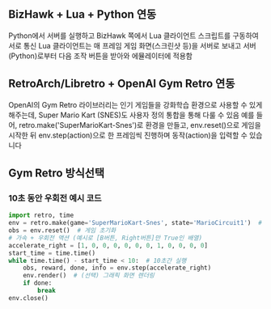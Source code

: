 ## BizHawk + Lua + Python 연동
Python에서 서버를 실행하고 BizHawk 쪽에서 Lua 클라이언트 스크립트를 구동하여 서로 통신
Lua 클라이언트는 매 프레임 게임 화면(스크린샷 등)을 서버로 보내고 서버(Python)로부터 다음 조작 버튼을 받아와 에뮬레이터에 적용함

## RetroArch/Libretro + OpenAI Gym Retro 연동
 OpenAI의 Gym Retro 라이브러리는 인기 게임들을 강화학습 환경으로 사용할 수 있게 해주는데, Super Mario Kart (SNES)도 사용자 정의 통합을 통해 다룰 수 있음
 예를 들어, retro.make('SuperMarioKart-Snes')로 환경을 만들고, env.reset()으로 게임을 시작한 뒤 env.step(action)으로 한 프레임씩 진행하며 동작(action)을 입력할 수 있습니다

 
## Gym Retro 방식선택

### 10초 동안 우회전 예시 코드

```python
import retro, time
env = retro.make(game='SuperMarioKart-Snes', state='MarioCircuit1')  # 환경 생성
obs = env.reset()  # 게임 초기화
# 가속 + 우회전 액션 (예시로 [B버튼, Right버튼]만 True인 배열)
accelerate_right = [1, 0, 0, 0, 0, 0, 0, 1, 0, 0, 0, 0]  
start_time = time.time()
while time.time() - start_time < 10:  # 10초간 실행
    obs, reward, done, info = env.step(accelerate_right)
    env.render()  # (선택) 그래픽 화면 렌더링
    if done:
        break
env.close()
```
